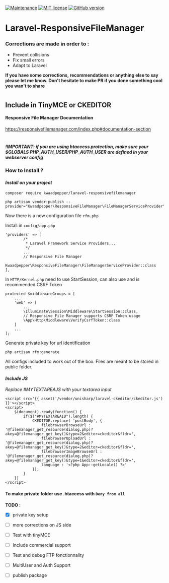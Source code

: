 [![Maintenance](https://img.shields.io/badge/Maintained%3F-yes-green.svg)](https://GitHub.com/Naereen/StrapDown.js/graphs/commit-activity)
[![MIT license](https://img.shields.io/badge/License-MIT-blue.svg)](https://lbesson.mit-license.org/)
[![GitHub version](https://badge.fury.io/gh/kwaadpepper%2Flaravel-responsivefilemanager.svg)](https://badge.fury.io/gh/kwaadpepper%2Flaravel-responsivefilemanager)

# Laravel-ResponsiveFileManager

### Corrections are made in order to :
  - Prevent collisions
  - Fix small errors
  - Adapt to Laravel

**If you have some corrections, recommendations or anything else to say please let me know. Don't hesitate to make PR if you done something cool you wan't to share**

#

## Include in TinyMCE or CKEDITOR

#### Responsive File Manager Documentation
https://responsivefilemanager.com/index.php#documentation-section

#

***!IMPORTANT: if you are using htaccess protection, make sure your $GLOBALS PHP_AUTH_USER/PHP_AUTH_USER are defined in your webserver config***

### **How to Install ?**

#### *Install on your project*

    composer require kwaadpepper/laravel-responsivefilemanager

    php artisan vendor:publish --provider="Kwaadpepper\ResponsiveFileManager\FileManagerServiceProvider"

Now there is a new configuration file ```rfm.php```

Install in ```config/app.php```

    'providers' => [
            /*
             * Laravel Framework Service Providers...
             */
            ...
            // Responsive File Manager
            Kwaadpepper\ResponsiveFileManager\FileManagerServiceProvider::class
    ],

In ```HTTP/Kernel.php``` need to use StartSession, can also use and is recommended CSRF Token

    protected $middlewareGroups = [
        ...
        'web' => [
            ...
            \Illuminate\Session\Middleware\StartSession::class,
            // Responsive File Manager supports CSRF Token usage
            \App\Http\Middleware\VerifyCsrfToken::class
        ]
        ...
    ];

Generate private key for url identification

    php artisan rfm:generate

All configs included to work out of the box.
Files are meant to be stored in public folder.

#### *Include JS*

*Replace #MYTEXTAREAJS with your textarea input*

    <script src='{{ asset('/vendor/unisharp/laravel-ckeditor/ckeditor.js') }}'></script>
    <script>
        $(document).ready(function() {
            if($("#MYTEXTAREAID").length) {
                CKEDITOR.replace( 'postBody', {
                    filebrowserBrowseUrl : '@filemanager_get_resource(dialog.php)?akey=@filemanager_get_key()&type=2&editor=ckeditor&fldr=',
                    filebrowserUploadUrl : '@filemanager_get_resource(dialog.php)?akey=@filemanager_get_key()&type=2&editor=ckeditor&fldr=',
                    filebrowserImageBrowseUrl : '@filemanager_get_resource(dialog.php)?akey=@filemanager_get_key()&type=1&editor=ckeditor&fldr=',
                    language : '<?php App::getLocale() ?>'
                });
            }
        })
    </script>

#### To make private folder use .htaccess with ```Deny from all```

**TODO :**

 - [x] private key setup
 - [ ] more corrections on JS side
 - [ ] Test with tinyMCE
 - [ ] Include commercial support
 - [ ] Test and debug FTP fonctionnality
 - [ ] MultiUser and Auth Support
 - [ ] publish package
 